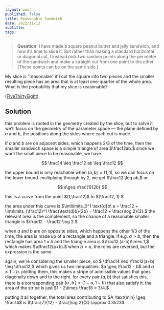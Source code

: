 ```yaml
---
layout: post
published: false
title: Reasonable Sandwich
date: 2022/11/13
subtitle:
tags:
---
```


>**Question**: I have made a square peanut butter and jelly sandwich, and now it’s time to slice it. But rather than making a standard horizontal or diagonal cut, I instead pick two random points along the perimeter of the sandwich and make a straight cut from one point to the other. (These points can be on the same side.)

My slice is “reasonable” if I cut the square into two pieces and the smaller resulting piece has an area that is at least one-quarter of the whole area. What is the probability that my slice is reasonable?

<!--more-->

([FiveThirtyEight](URL))

## Solution

this problem is rooted in the geometry created by the slice, but to solve it we'll focus on the geometry of the parameter space — the plane defined by $a$ and $b,$ the positions along the sides where each cut is made.

if $a$ and $b$ are on adjacent sides, which happens $2/3$ of the time, then the smaller sandwich space is a simple triangle of area $\frac12ab.$ since we want the small piece to be reasonable, we have

$$ \frac14 \leq \frac12 ab \leq \frac12 $$

the upper bound is only reachable when $(a,b) = (1,1),$ so we can focus on the lower bound. multiplying through by $2,$ we get $\frac12 \leq ab,$ or

$$ a\geq \frac{1}{2b} $$

this is a curve from the point $(1,\frac12)$ to $(\frac12, 1).$ 

the area under this curve is $\int\limits_0^1 \text{d}b\ a = \frac12 + \int\limits_{\frac12}^1 \frac{\text{d}b}{2b} = \frac12 + \frac{\log 2}{2}.$ the relevant area is the complement, so the chance of a reasonable smaller triangle is $\frac12 - \frac12 \log 2.$

when $a$ and $b$ are on opposite sides, which happens the other $1/3$ of the time, the area is made up of a rectangle and a triangle. if e.g. $a > b,$ then the rectangle has area $1\times b$ and the triangle area is $\frac12 (a-b)\times 1,$ which makes $\dfrac12(a+b).$ when $b > a,$ the roles are reversed, but the expression is the same. 

again, we're considering the smaller piece, so $ \dfrac14 \leq \frac12(a+b) \leq \dfrac12,$ which gives us two inequalities: $a \geq \frac12 - b$ and $a \leq 1 - b.$ plotting them, this makes a stripe of admissible values that goes diagonally down and to the right. for every pair $(a,b)$ that satisfies this, there is a corresponding pair $(a^\prime, b^\prime) = (1-a, 1-b)$ that also satisfy it. the area of the stripe is just $1 - 2\times \frac18 = 3/4.$ 

putting it all together, the total area contributing to $A_\text{min} \geq \frac14$ is $\frac{7}{12} - \frac{\log 2}{3} \approx 0.3523$

<br>
